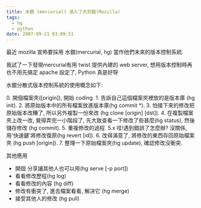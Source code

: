 ```yaml
---
title: 水銀 (mercurial) 浸入了大恐龍(Mozilla)
tags:
  - hg
  - python
date: 2007-09-21 03:09:51
---
```


最近 mozilla 宣佈要採用 水銀(mercurial, hg) 當作他們未來的版本控制系統.

我試了一下發現mercurial有用 twist 提供內建的 web server,
想用版本控制時再也不用先搞定 apache 設定了, Python 真是好呀

水銀分散式版本控制系統的使用概念如下:

0\. 開個檔案夾([origin]), 開始 coding.
1\. 告訴自己這個檔案夾裡放的是版本庫 (hg init).
2\. 將原始版本中的所有檔案放進版本庫(hg commit *).
3\. 怕接下來的修改把原始版本改糟了, 所以另外複製一份來改 (hg clone [origin] [dst]).
4\. 在複製檔案夾上改一改, 覺得弄完一小階段了, 先大致查看一下修改了些甚麼(hg status), 然後儲存修改 (hg commit).
5\. 重複修改的過程.
5.x 哇!遇到錯誤了怎麼辦? 沒關係, 用'快速鍵'將修改復原(hg revert [id]).
6\. 改得滿意了, 將修改的東西存回原始檔案夾 (hg push [origin]).
7\. 整理一下原始檔案夾(hg update), 確認修改沒衝突.

其他應用
* 開個 分享讓其他人也可以用(hg serve [-p port])
* 看看修改歷程(hg log)
* 看看修改的內容 (hg diff)
* 修改有衝突了, 進去檔案看看, 解決它 (hg merge)
* 接受其他人的修改 (hg pull)